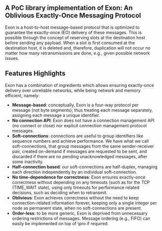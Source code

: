 A PoC library implementation of Exon: An Oblivious Exactly-Once Messaging Protocol
---

Exon is a host-to-host message-based protocol that is optimized to guarantee the exactly-once (EO) delivery of these messages. 
This is possible through the concept of reserving slots at the destination host before sending any payload. 
When a slot is first consumed at the destination host, it is deleted and, therefore, 
duplication will not occur no matter how many retransmissions are done, e.g., given possible network issues.


Features Highlights
---

Exon has a combination of ingredients which allows ensuring exactly-once delivery over unreliable networks, while being network and memory efficient, namely:

- **Message-based**: conceptually, Exon is a four-way protocol per message (not byte segments); thus treating each message separately, assigning each message a unique identifier.
- **No connection API**: Exon does not have a connection management API (no connect or close) nor explicit connection management protocol messages.
- **Soft-connections**: connections are useful to group identifiers like sequence numbers and achieve performance. We have what we call soft-connections, that group messages from the same sender-receiver pair, created on-demand if messages are requested to be sent, and discarded if there are no pending unacknowledged messages, after some inactivity.
- **Half-connection based**: our soft-connections are half-duplex, managing each direction independently by an individual soft-connection. 
- **No time-dependence for correctness**: Exon ensures exactly-once correctness without depending on any timeouts (such as for the TCP (TIME_WAIT state), using only timeouts for performance related decisions, such as deciding when to retransmit.
- **Oblivious**: Exon achieves correctness without the need to keep connection-related information forever, keeping only a single integer per node as permanent state, when no soft-connections are present.
- **Order-less**: to be more generic, Exon is deprived from unnecessary ordering restrictions of messages. Message ordering (e.g., FIFO) can easily be implemented on top of \pro if required.